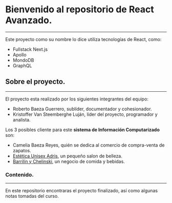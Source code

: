 # Bienvenido al repositorio de React Avanzado.
---
Este proyecto como su nombre lo dice utiliza tecnologías de React, como:
- Fullstack Next.js
- Apollo
- MondoDB
- GraphQL


## Sobre el proyecto.
--- 
El proyecto esta realizado por los siguientes integrantes del equipo:
- Roberto Baeza Guerrero, sublíder, documentador y cohesionador.
- Kristoffer Van Steemberghe Luján, líder del proyecto, programador y analista.

Los 3 posibles cliente para este **sistema de Información Computarizado** son:
- Camelia Baeza Reyes, quién se dedica al comercio de compra-venta de zapatos.
- [Estética Unisex Adris](https://g.co/kgs/RkZa8g), un pequeño salon de belleza.
- [Barrilín y Chelinski](https://goo.gl/maps/NePJ8AMSewQzyxc39), un negocio de comida y bebidas.


### Contenido.
---
En este repositorio encontraras el proyecto finalizado, así como algunas notas tomadas del curso.
